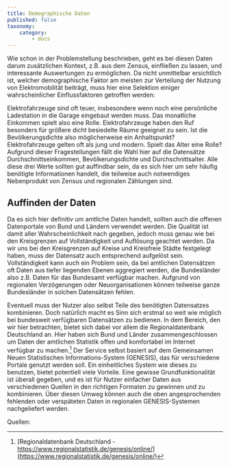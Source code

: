 ```yaml
---
title: Demographische Daten
published: false
taxonomy:
    category:
        - docs
---
```

Wie schon in der Problemstellung beschrieben, geht es bei diesen Daten darum zusätzlichen Kontext, z.B. aus dem Zensus, einfließen zu lassen, und interessante Auswertungen zu ermöglichen. Da nicht unmittelbar ersichtlich ist, welcher demographische Faktor am meisten zur Verteilung der Nutzung von Elektromobilität beiträgt, muss hier eine Selektion einiger wahrscheinlicher Einflussfaktoren getroffen werden:

Elektrofahrzeuge sind oft teuer, insbesondere wenn noch eine persönliche Ladestation in die Garage eingebaut werden muss. Das monatliche Einkommen spielt also eine Rolle.
Elektrofahrzeuge haben den Ruf besonders für größere dicht besiedelte Räume geeignet zu sein. Ist die Bevölkerungsdichte also möglicherweise ein Anhaltspunkt?
Elektrofahrzeuge gelten oft als jung und modern. Spielt das Alter eine Rolle?
Aufgrund dieser Fragestellungen fällt die Wahl hier auf die Datensätze Durchschnittseinkommen, Bevölkerungsdichte und Durchschnittsalter. Alle diese drei Werte sollten gut auffindbar sein, da es sich hier um sehr häufig benötigte Informationen handelt, die teilweise auch notwendiges Nebenprodukt von Zensus und regionalen Zählungen sind.

## Auffinden der Daten
Da es sich hier definitiv um amtliche Daten handelt, sollten auch die offenen Datenportale von Bund und Ländern verwendet werden. Die Qualität ist damit aller Wahrscheinlichkeit nach gegeben, jedoch muss genau wie bei den Kreisgrenzen auf Vollständigkeit und Auflösung geachtet werden. Da wir uns bei den Kreisgrenzen auf Kreise und Kreisfreie Städte festgelegt haben, muss der Datensatz auch entsprechend aufgelöst sein. Vollständigkeit kann auch ein Problem sein, da bei amtlichen Datensätzen oft Daten aus tiefer liegenden Ebenen aggregiert werden, die Bundesländer also z.B. Daten für das Bundesamt verfügbar machen. Aufgrund von regionalen Verzögerungen oder Neuorganisationen können teilweise ganze Bundesländer in solchen Datensätzen fehlen.

Eventuell muss der Nutzer also selbst Teile des benötigten Datensatzes kombinieren. Doch natürlich macht es Sinn sich erstmal so weit wie möglich bei bundesweit verfügbaren Datensätzen zu bedienen. In dem Bereich, den wir hier betrachten, bietet sich dabei vor allem die Regionaldatenbank Deutschland an. Hier haben sich Bund und Länder zusammengeschlossen um Daten der amtlichen Statistik offen und komfortabel im Internet verfügbar zu machen.[^1] Der Service selbst basiert auf dem Gemeinsamen Neuen Statistischen Informations-System (GENESIS), das für verschiedene Portale genutzt werden soll. Ein einheitliches System wie dieses zu benutzen, bietet potentiell viele Vorteile. Eine gewisse Grundfunktionalität ist überall gegeben, und es ist für Nutzer einfacher Daten aus verschiedenen Quellen in den richtigen Formaten zu gewinnen und zu kombinieren. Über diesen Umweg können auch die oben angesprochenden fehlenden oder verspäteten Daten in regionalen GENESIS-Systemen nachgeliefert werden.

Quellen:
[^1]: [Regionaldatenbank Deutschland - https://www.regionalstatistik.de/genesis/online/](https://www.regionalstatistik.de/genesis/online/)
